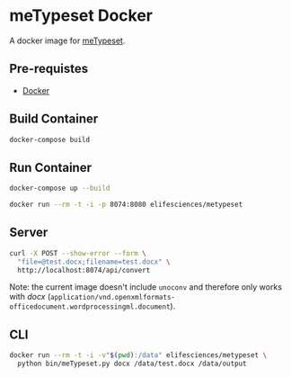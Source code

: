 # meTypeset Docker

A docker image for [meTypeset](https://github.com/MartinPaulEve/meTypeset).

## Pre-requistes

* [Docker](https://www.docker.com/)

## Build Container

```bash
docker-compose build
```

## Run Container

```bash
docker-compose up --build
```

```bash
docker run --rm -t -i -p 8074:8080 elifesciences/metypeset
```

## Server

```bash
curl -X POST --show-error --form \
  "file=@test.docx;filename=test.docx" \
  http://localhost:8074/api/convert
```

Note: the current image doesn't include `unoconv` and therefore only works with _docx_
(`application/vnd.openxmlformats-officedocument.wordprocessingml.document`).

## CLI

```bash
docker run --rm -t -i -v"$(pwd):/data" elifesciences/metypeset \
  python bin/meTypeset.py docx /data/test.docx /data/output
```
